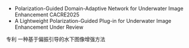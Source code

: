 - Polarization-Guided Domain-Adaptive Network for Underwater Image Enhancement   CACRE2025
- A Lightweight Polarization-Guided Plug-in for Underwater Image Enhancement     Under Review

专利 一种基于偏振引导的水下图像增强方法